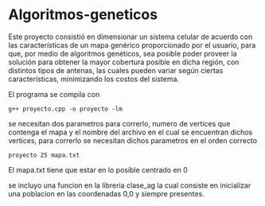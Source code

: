 # Algoritmos-geneticos
Este proyecto consistió en dimensionar un sistema celular de acuerdo con las características de un mapa genérico proporcionado por el usuario, para que, por medio de algoritmos genéticos, sea posible poder proveer la solución para obtener la mayor cobertura posible en dicha región, con distintos tipos de antenas, las cuales pueden variar según ciertas características, minimizando los costos del sistema.


El programa se compila con 


	g++ proyecto.cpp -o proyecto -lm


se necesitan dos parametros para correrlo, numero de vertices que contenga el mapa y el nombre del archivo en el cual se encuentran dichos vertices, para correrlo se necesitan dichos parametros en el orden correcto


	proyecto 25 mapa.txt


El mapa.txt tiene que estar en lo posible centrado en 0


se incluyo una funcion en la libreria clase_ag la cual consiste en inicializar una poblacion en las coordenadas 0,0 y siempre presentes. 
